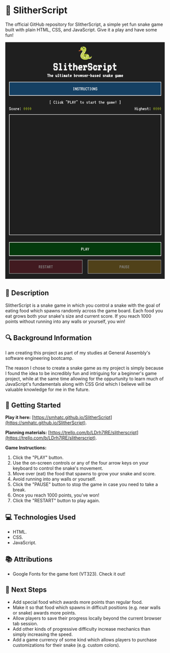# 🐍 SlitherScript
The official GitHub repository for SlitherScript, a simple yet fun snake game built with plain HTML, CSS, and JavaScript. Give it a play and have some fun!

<img src="assets/images/completed-game-screenshot.png" alt="Screenshot of the Completed Game">

## 📃 Description
SlitherScript is a snake game in which you control a snake with the goal of eating food which spawns randomly across the game board. Each food you eat grows both your snake's size and current score. If you reach 1000 points without running into any walls or yourself, you win!


## 🔍 Background Information
I am creating this project as part of my studies at General Assembly's software engineering bootcamp.

The reason I chose to create a snake game as my project is simply because I found the idea to be incredibly fun and intriguing for a beginner's game project, while at the same time allowing for the oppurtunity to learn much of JavaScript's fundamentals along with CSS Grid which I believe will be valuable knowledge for me in the future.

## 🚀 Getting Started
**Play it here:** [https://smhatc.github.io/SlitherScript](https://smhatc.github.io/SlitherScript).

**Planning materials:** [https://trello.com/b/LDrh7lRE/slitherscript](https://trello.com/b/LDrh7lRE/slitherscript).

**Game Instructions:**
1. Click the "PLAY" button.
2. Use the on-screen controls or any of the four arrow keys on your keyboard to control the snake's movement.
3. Move over (eat) the food that spawns to grow your snake and score.
4. Avoid running into any walls or yourself.
5. Click the "PAUSE" button to stop the game in case you need to take a break.
6. Once you reach 1000 points, you've won!
7. Click the "RESTART" button to play again.

## 💻 Technologies Used
- HTML.
- CSS.
- JavaScript.

## 📚 Attributions
- Google Fonts for the game font (VT323). Check it out!

## 🤔 Next Steps
- Add special food which awards more points than regular food.
- Make it so that food which spawns in difficult positions (e.g. near walls or snake) awards more points.
- Allow players to save their progress locally beyond the current browser tab session.
- Add other kinds of progressive difficulty increase mechanics than simply increasing the speed.
- Add a game currency of some kind which allows players to purchase customizations for their snake (e.g. custom colors).